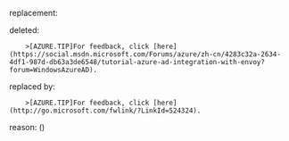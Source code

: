 replacement:

deleted:

		>[AZURE.TIP]For feedback, click [here](https://social.msdn.microsoft.com/Forums/azure/zh-cn/4283c32a-2634-4df1-987d-db63a3de6548/tutorial-azure-ad-integration-with-envoy?forum=WindowsAzureAD).

replaced by:

		>[AZURE.TIP]For feedback, click [here](http://go.microsoft.com/fwlink/?LinkId=524324).

reason: ()

